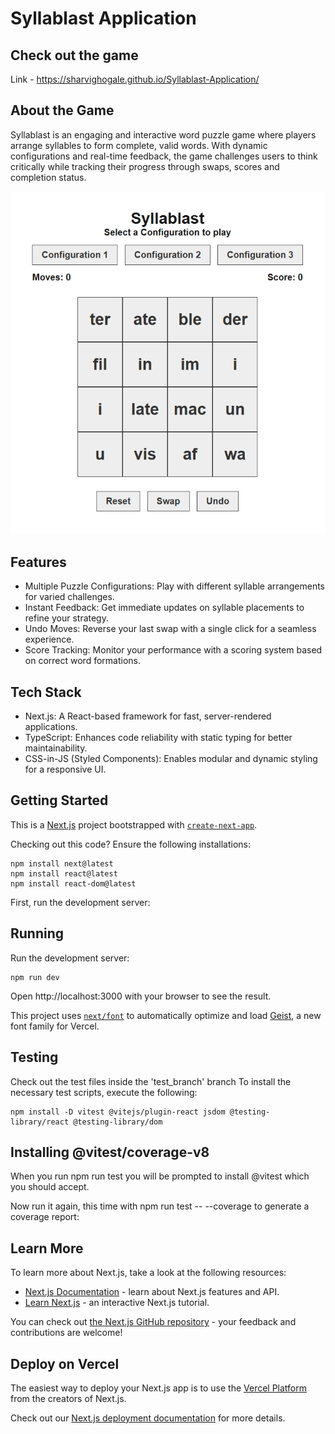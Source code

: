 # Syllablast Application
## Check out the game 

Link - https://sharvighogale.github.io/Syllablast-Application/

## About the Game
Syllablast is an engaging and interactive word puzzle game where players arrange syllables to form complete, valid words. With dynamic configurations and real-time feedback, the game challenges users to think critically while tracking their progress through swaps, scores and completion status.

<img src="Syllablast.png" />

## Features
- Multiple Puzzle Configurations: Play with different syllable arrangements for varied challenges.
- Instant Feedback: Get immediate updates on syllable placements to refine your strategy.
- Undo Moves: Reverse your last swap with a single click for a seamless experience.
- Score Tracking: Monitor your performance with a scoring system based on correct word formations.

## Tech Stack
- Next.js: A React-based framework for fast, server-rendered applications.
- TypeScript: Enhances code reliability with static typing for better maintainability.
- CSS-in-JS (Styled Components): Enables modular and dynamic styling for a responsive UI.

## Getting Started

This is a [Next.js](https://nextjs.org) project bootstrapped with [`create-next-app`](https://nextjs.org/docs/app/api-reference/cli/create-next-app).

Checking out this code?
Ensure the following installations:

```
npm install next@latest
npm install react@latest
npm install react-dom@latest
```
First, run the development server:

## Running
Run the development server:
```
npm run dev
```
Open http://localhost:3000 with your browser to see the result.

This project uses [`next/font`](https://nextjs.org/docs/app/building-your-application/optimizing/fonts) to automatically optimize and load [Geist](https://vercel.com/font), a new font family for Vercel.
 
## Testing

Check out the test files inside the 'test_branch' branch 
To install the necessary test scripts, execute the following:

```
npm install -D vitest @vitejs/plugin-react jsdom @testing-library/react @testing-library/dom
```

## Installing @vitest/coverage-v8

When you run npm run test you will be prompted to install @vitest which you should accept.

Now run it again, this time with npm run test -- --coverage to generate a coverage report:


## Learn More

To learn more about Next.js, take a look at the following resources:

- [Next.js Documentation](https://nextjs.org/docs) - learn about Next.js features and API.
- [Learn Next.js](https://nextjs.org/learn) - an interactive Next.js tutorial.

You can check out [the Next.js GitHub repository](https://github.com/vercel/next.js) - your feedback and contributions are welcome!

## Deploy on Vercel

The easiest way to deploy your Next.js app is to use the [Vercel Platform](https://vercel.com/new?utm_medium=default-template&filter=next.js&utm_source=create-next-app&utm_campaign=create-next-app-readme) from the creators of Next.js.

Check out our [Next.js deployment documentation](https://nextjs.org/docs/app/building-your-application/deploying) for more details.
